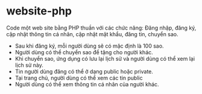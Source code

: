 # website-php
Code một web site bằng PHP thuần với các chức năng: Đăng nhập, đăng ký, cập nhật thông tin cá nhân, cập nhật mật khẩu, đăng tin, chuyển sao.

- Sau khi đăng ký, mỗi người dùng sẽ có mặc định là 100 sao.
- Người dùng có thể chuyển sao để tặng cho người khác.
- Khi chuyển sao, ứng dụng có lưu lại lịch sử và người dùng có thể xem lại lịch sử này.
- Tin người dùng đăng có thể ở dạng public hoặc private.
- Tại trang chủ, người dùng có thể xem các tin public
- Người dùng có thể xem thông tin cá nhân của người khác.
